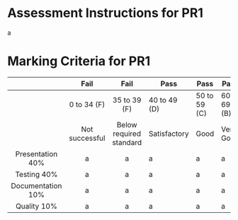 # Assessment Instructions for PR1
a

# Marking Criteria for PR1 

|  | Fail | Fail | Pass | Pass | Pass | Pass | Pass |
| :---: | :---: | :---: | ---- | ---- | ---- | ---- | ---- |
|  | 0 to 34 (F) | 35 to 39 (F) | 40 to 49 (D) | 50 to 59 (C) | 60 to 69 (B) | 70 to 79 (A) | 80 to 100 (A) |
|  | Not successful| Below required standard | Satisfactory | Good | Very Good | Excellent | Outstanding |
| Presentation 40% | a | a | a | a | a | a | a |
| Testing 40% | a | a | a | a | a | a | a |
| Documentation 10% | a| a | a | a | a| a | a |
| Quality 10% | a| a | a | a| a | a | a |
